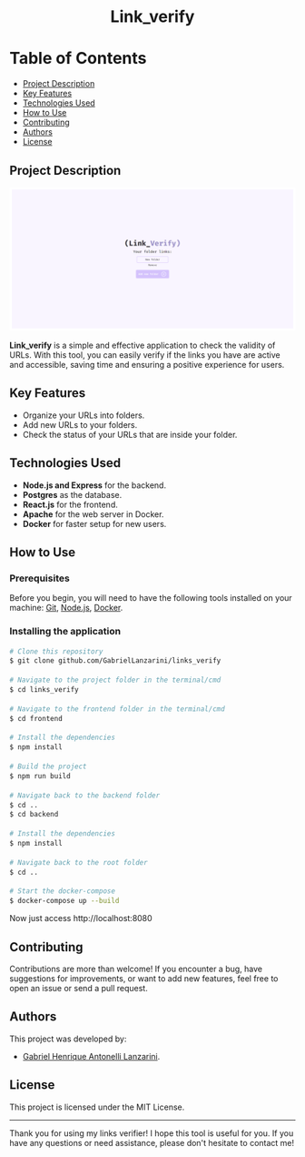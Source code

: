 <div align="center">
  <h1>Link_verify</h1>
</div>

# Table of Contents

<!--ts-->
* [Project Description](#project-description)
* [Key Features](#key-features)
* [Technologies Used](#technologies-used)
* [How to Use](#how-to-use)
* [Contributing](#contributing)
* [Authors](#authors)
* [License](#license)
<!--te-->

## Project Description
<img src="./img/initialPage.png" alt="Initial Page">

**Link_verify** is a simple and effective application to check the validity of URLs. With this tool, you can easily verify if the links you have are active and accessible, saving time and ensuring a positive experience for users.

## Key Features

- Organize your URLs into folders.
- Add new URLs to your folders.
- Check the status of your URLs that are inside your folder.

## Technologies Used

- **Node.js and Express** for the backend.
- **Postgres** as the database.
- **React.js** for the frontend.
- **Apache** for the web server in Docker.
- **Docker** for faster setup for new users.

## How to Use

### Prerequisites

Before you begin, you will need to have the following tools installed on your machine: [Git](https://git-scm.com), [Node.js](https://nodejs.org/en/), [Docker](https://www.docker.com/).

### Installing the application

```bash
# Clone this repository
$ git clone github.com/GabrielLanzarini/links_verify

# Navigate to the project folder in the terminal/cmd
$ cd links_verify

# Navigate to the frontend folder in the terminal/cmd
$ cd frontend

# Install the dependencies
$ npm install

# Build the project
$ npm run build

# Navigate back to the backend folder
$ cd ..
$ cd backend

# Install the dependencies
$ npm install

# Navigate back to the root folder
$ cd ..

# Start the docker-compose
$ docker-compose up --build
```

Now just access http://localhost:8080

## Contributing

Contributions are more than welcome! If you encounter a bug, have suggestions for improvements, or want to add new features, feel free to open an issue or send a pull request.

## Authors

This project was developed by:

- [Gabriel Henrique Antonelli Lanzarini](https://github.com/GabrielLanzarini).

## License

This project is licensed under the MIT License.

---

Thank you for using my links verifier! I hope this tool is useful for you. If you have any questions or need assistance, please don't hesitate to contact me!
